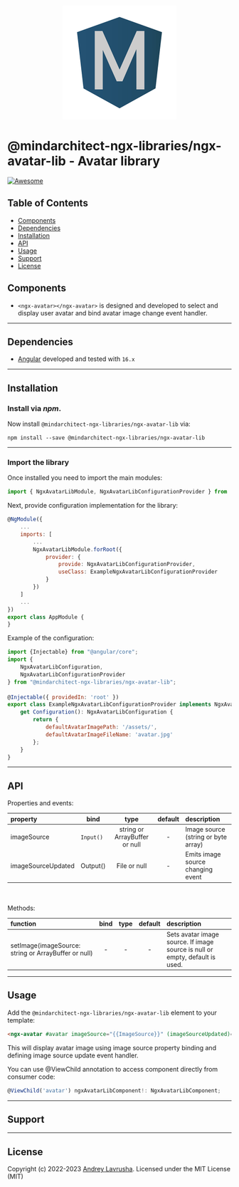 <p align="center">
  <img alt="ngx-libraries logo" height="256px" width="256px" style="text-align: center;" src="https://github.com/mindarchitect/ngx-libraries/blob/main/assets/logo/512x512.png">
</p>

# @mindarchitect-ngx-libraries/ngx-avatar-lib - Avatar library

[![Awesome](https://cdn.rawgit.com/sindresorhus/awesome/d7305f38d29fed78fa85652e3a63e154dd8e8829/media/badge.svg)](https://github.com/gdi2290/awesome-angular)

## Table of Contents

- [Components](#components)
- [Dependencies](#dependencies)
- [Installation](#installation)
- [API](#api)
- [Usage](#usage)
- [Support](#support)
- [License](#license)

## Components

- `<ngx-avatar></ngx-avatar>` is designed and developed to select and display user avatar and bind avatar image change event handler.
 
---

## Dependencies
* [Angular](https://angular.io) developed and tested with `16.x`

---

## Installation

### Install via _npm_.

Now install `@mindarchitect-ngx-libraries/ngx-avatar-lib` via:

```shell
npm install --save @mindarchitect-ngx-libraries/ngx-avatar-lib
```

---

### Import the library

Once installed you need to import the main modules:

```js
import { NgxAvatarLibModule, NgxAvatarLibConfigurationProvider } from '@mindarchitect-ngx-libraries/ngx-avatar-lib';
```

Next, provide configuration implementation for the library:

```js
@NgModule({
    ...
    imports: [
        ...
        NgxAvatarLibModule.forRoot({
            provider: {
                provide: NgxAvatarLibConfigurationProvider,
                useClass: ExampleNgxAvatarLibConfigurationProvider
            }
        })
    ]
    ...
})
export class AppModule {
}
```
Example of the configuration:
```js
import {Injectable} from "@angular/core";
import {
    NgxAvatarLibConfiguration,
    NgxAvatarLibConfigurationProvider
} from "@mindarchitect-ngx-libraries/ngx-avatar-lib";

@Injectable({ providedIn: 'root' })
export class ExampleNgxAvatarLibConfigurationProvider implements NgxAvatarLibConfigurationProvider {
    get Configuration(): NgxAvatarLibConfiguration {
        return {
            defaultAvatarImagePath: '/assets/',
            defaultAvatarImageFileName: 'avatar.jpg'
        };
    }
}
```

---

## API

Properties and events:

| property           |    bind    |             type              | default | description                         |
|:-------------------|:----------:|:-----------------------------:| :-----: |:------------------------------------|
| imageSource        | `Input() ` | string or ArrayBuffer or null |    -    | Image source (string or byte array) |
| imageSourceUpdated |  Output()  |         File or null          |    -    | Emits image source changing event   |
<br/>
<br/>
Methods:

| function                                             | bind  |  type  | default | description                                                                  |
|:-----------------------------------------------------|:-----:|:------:| :-----: |:-----------------------------------------------------------------------------|
| setImage(imageSource: string or ArrayBuffer or null) |   -   |   -    |    -    | Sets avatar image source. If image source is null or empty, default is used. |

---

## Usage

Add the `@mindarchitect-ngx-libraries/ngx-avatar-lib` element to your template:

```html
<ngx-avatar #avatar imageSource="{{ImageSource}}" (imageSourceUpdated)="imageSourceUpdated($event)"></ngx-avatar>
```

This will display avatar image using image source property binding and defining image source update event handler.

You can use @ViewChild annotation to access component directly from consumer code:

```js
@ViewChild('avatar') ngxAvatarLibComponent!: NgxAvatarLibComponent;
```

---

## Support

---

## License

Copyright (c) 2022-2023 [Andrey Lavrusha](https://github.com/mindarchitect). Licensed under the MIT License (MIT)